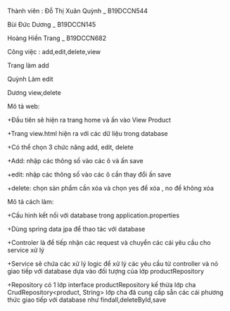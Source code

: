 Thành viên :
Đỗ Thị Xuân Quỳnh _ B19DCCN544

Bùi Đức Dương _ B19DCCN145

Hoàng Hiền Trang _ B19DCCN682

Công việc : add,edit,delete,view

Trang làm add

Quỳnh Làm edit

Dương view,delete

Mô tả web:

+Đầu tiên sẽ hiện ra trang home và ấn vào View Product

+Trang view.html hiện ra với các dữ liệu trong database

+Có thể chọn 3 chức năng add, edit, delete

+Add:  nhập các thông số vào các ô và ấn save

+edit: nhập các thông số vào các ô cần thay đổi ấn save

+delete: chọn sản phẩm cần xóa và chọn yes để xóa , no để không xóa

Mô tả cách làm:

+Cấu hình kết nối với database trong application.properties

+Dùng spring data jpa để thao tác với database

+Controler là để tiếp nhận các request và chuyển các cái yêu cầu cho service xử lý

+Service sẽ chứa các xử lý logic để  xử lý các yêu cầu từ controller và nó giao tiếp với database dựa vào đối tượng của lớp productRepository

+Repository có 1 lớp interface  productRepository kế thừa lớp cha CrudRepository<product, String> lớp cha đã cung cấp sẵn các cái phương thức giao tiếp với database như findall,deleteById,save
